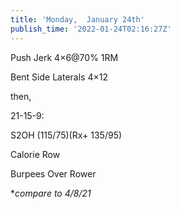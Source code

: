 ```yaml
---
title: 'Monday,  January 24th'
publish_time: '2022-01-24T02:16:27Z'
---
```


Push Jerk 4×6\@70% 1RM

Bent Side Laterals 4×12

then,

21-15-9:

S2OH (115/75)(Rx+ 135/95)

Calorie Row

Burpees Over Rower

\**compare to 4/8/21*
